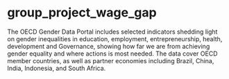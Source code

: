 # group_project_wage_gap
The OECD Gender Data Portal includes selected indicators shedding light on gender inequalities in education, employment, entrepreneurship, health, development and Governance, showing how far we are from achieving gender equality and where actions is most needed. The data cover OECD member countries, as well as partner economies including Brazil, China, India, Indonesia, and South Africa.
